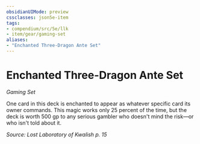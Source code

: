```yaml
---
obsidianUIMode: preview
cssclasses: json5e-item
tags:
- compendium/src/5e/llk
- item/gear/gaming-set
aliases: 
- "Enchanted Three-Dragon Ante Set"
---
```

# Enchanted Three-Dragon Ante Set
*Gaming Set*  


One card in this deck is enchanted to appear as whatever specific card its owner commands. This magic works only 25 percent of the time, but the deck is worth 500 gp to any serious gambler who doesn't mind the risk—or who isn't told about it.

*Source: Lost Laboratory of Kwalish p. 15*